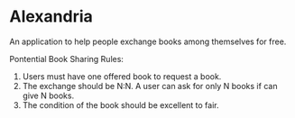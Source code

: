 # Alexandria

An application to help people exchange books among themselves for free.


Pontential Book Sharing Rules:
1. Users must have one offered book to request a book.
2. The exchange should be N:N. A user can ask for only N books if can give N books.
3. The condition of the book should be excellent to fair.